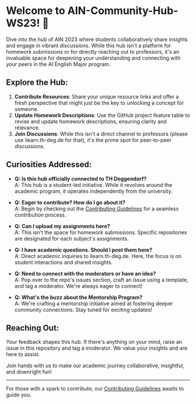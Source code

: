 # Welcome to AIN-Community-Hub-WS23! 🌟

Dive into the hub of AIN 2023 where students collaboratively share insights and engage in vibrant discussions. While this hub isn't a platform for homework submissions or for directly reaching out to professors, it's an invaluable space for deepening your understanding and connecting with your peers in the AI English Major program.

## Explore the Hub:

1. **Contribute Resources**: Share your unique resource links and offer a fresh perspective that might just be the key to unlocking a concept for someone.
2. **Update Homework Descriptions**: Use the GitHub project feature table to revise and update homework descriptions, ensuring clarity and relevance.
3. **Join Discussions**: While this isn't a direct channel to professors (please use ilearn.th-deg.de for that), it's the prime spot for peer-to-peer discussions.

## Curiosities Addressed:

- **Q: Is this hub officially connected to TH Deggendorf?**   
  A: This hub is a student-led initiative. While it revolves around the academic program, it operates independently from the university.

- **Q: Eager to contribute? How do I go about it?**   
  A: Begin by checking out the [Contributing Guidelines][1] for a seamless contribution process.

- **Q: Can I upload my assignments here?**  
  A: This isn't the space for homework submissions. Specific repositories are designated for each subject's assignments.

- **Q: I have academic questions. Should I post them here?**  
  A: Direct academic inquiries to ilearn.th-deg.de. Here, the focus is on student interactions and shared insights.

- **Q: Need to connect with the moderators or have an idea?**   
  A: Pop over to the repo's issues section, craft an issue using a template, and tag a moderator. We're always eager to connect!

- **Q: What's the buzz about the Mentorship Program?**   
  A: We're crafting a mentorship initiative aimed at fostering deeper community connections. Stay tuned for exciting updates!

## Reaching Out:

Your feedback shapes this hub. If there's anything on your mind, raise an issue in this repository and tag a moderator. We value your insights and are here to assist.

Join hands with us to make our academic journey collaborative, insightful, and downright fun!

--- 

For those with a spark to contribute, our [Contributing Guidelines][1] awaits to guide you.

[1]: https://github.com/THD-AI-2023/AIN-Community-Hub-WS23/blob/main/CONTRIBUTING.md
